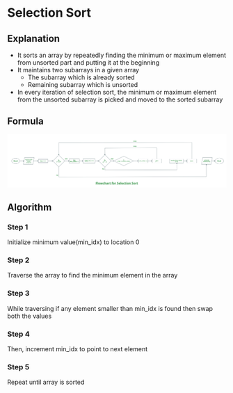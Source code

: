 # Selection Sort

## Explanation
* It sorts an array by repeatedly finding the minimum or maximum element from unsorted part and putting it at the beginning
* It maintains two subarrays in a given array
  * The subarray which is already sorted
  * Remaining subarray which is unsorted
* In every iteration of selection sort, the minimum or maximum element from the unsorted subarray is picked and moved to the sorted subarray

## Formula
<a href="https://media.geeksforgeeks.org/wp-content/cdn-uploads/20220203094305/Selection-Sort-Flowhchart.png" target="_blank">
  <img width="1600" src="./assets/selection-sort.png"></img>
</a>

## Algorithm

### Step 1
Initialize minimum value(min_idx) to location 0

### Step 2
Traverse the array to find the minimum element in the array

### Step 3
While traversing if any element smaller than min_idx is found then swap both the values

### Step 4
Then, increment min_idx to point to next element

### Step 5
Repeat until array is sorted
